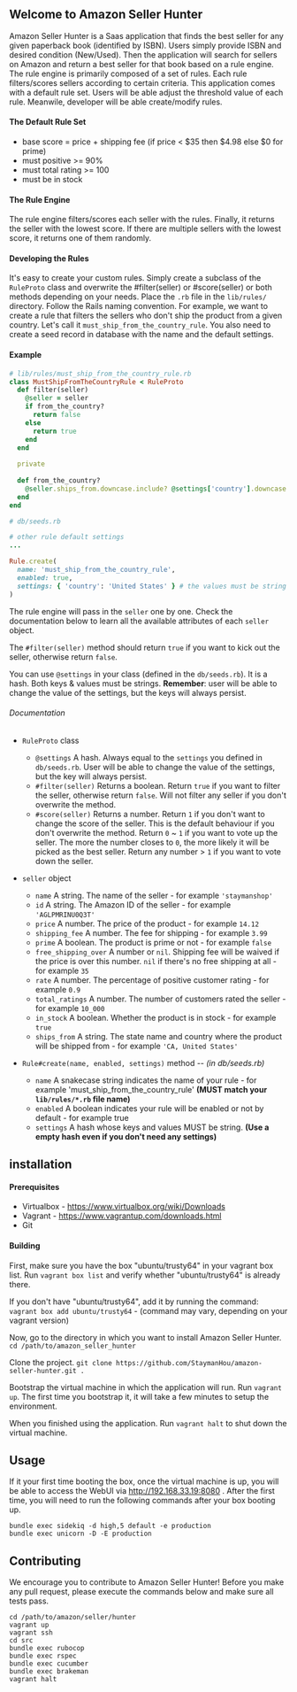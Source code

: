 ## Welcome to Amazon Seller Hunter
Amazon Seller Hunter is a Saas application that finds the best seller for any given paperback book (identified by ISBN). Users simply provide ISBN and desired condition (New/Used). Then the application will search for sellers on Amazon and return a best seller for that book based on a rule engine. The rule engine is primarily composed of a set of rules. Each rule filters/scores sellers according to certain criteria. This application comes with a default rule set. Users will be able adjust the threshold value of each rule. Meanwile, developer will be able create/modify rules.

#### The Default Rule Set
* base score = price + shipping fee (if price < $35 then $4.98 else $0 for prime)
* must positive >= 90%
* must total rating >= 100
* must be in stock

#### The Rule Engine
The rule engine filters/scores each seller with the rules. Finally, it returns the seller with the lowest score. If there are multiple sellers with the lowest score, it returns one of them randomly.

#### Developing the Rules
It's easy to create your custom rules. Simply create a subclass of the `RuleProto` class and overwrite the #filter(seller) or #score(seller) or both methods depending on your needs. Place the `.rb` file in the `lib/rules/` directory. Follow the Rails naming convention. For example, we want to create a rule that filters the sellers who don't ship the product from a given country. Let's call it `must_ship_from_the_country_rule`. You also need to create a seed record in database with the name and the default settings.
#### Example
```ruby
# lib/rules/must_ship_from_the_country_rule.rb
class MustShipFromTheCountryRule < RuleProto
  def filter(seller)
    @seller = seller
    if from_the_country?
      return false
    else
      return true
    end
  end
  
  private
  
  def from_the_country?
    @seller.ships_from.downcase.include? @settings['country'].downcase
  end
end
```

```ruby
# db/seeds.rb

# other rule default settings
...

Rule.create(
  name: 'must_ship_from_the_country_rule',
  enabled: true,
  settings: { 'country': 'United States' } # the values must be string
)
```
The rule engine will pass in the `seller` one by one. Check the documentation below to learn all the available attributes of each `seller` object.

The `#filter(seller)` method should return `true` if you want to kick out the seller, otherwise return `false`.

You can use `@settings` in your class (defined in the `db/seeds.rb`). It is a hash. Both keys & values must be strings. **Remember**: user will be able to change the value of the settings, but the keys will always persist.

###### Documentation

* `RuleProto` class
  * `@settings` A hash. Always equal to the `settings` you defined in `db/seeds.rb`. User will be able to change the value of the settings, but the key will always persist.
  * `#filter(seller)` Returns a boolean. Return `true` if you want to filter the seller, otherwise return `false`. Will not filter any seller if you don't overwrite the method.
  * `#score(seller)` Returns a number. Return `1` if you don't want to change the score of the seller. This is the default behaviour if you don't overwrite the method. Return `0` ~ `1` if you want to vote up the seller. The more the number closes to `0`, the more likely it will be picked as the best seller. Return any number > `1` if you want to vote down the seller.

* `seller` object
  * `name` A string. The name of the seller - for example `'staymanshop'`
  * `id` A string. The Amazon ID of the seller - for example `'AGLPMRINU0Q3T'`
  * `price` A number. The price of the product - for example `14.12`
  * `shipping_fee` A number. The fee for shipping - for example `3.99`
  * `prime` A boolean. The product is prime or not - for example `false`
  * `free_shipping_over` A number or `nil`. Shipping fee will be waived if the price is over this number. `nil` if there's no free shipping at all - for example `35`
  * `rate` A number. The percentage of positive customer rating - for example `0.9`
  * `total_ratings` A number. The number of customers rated the seller - for example `10_000`
  * `in_stock` A boolean. Whether the product is in stock - for example `true`
  * `ships_from` A string. The state name and country where the product will be shipped from - for example `'CA, United States'`

* `Rule#create(name, enabled, settings)` method *-- (in db/seeds.rb)*
  * `name` A snakecase string indicates the name of your rule - for example 'must_ship_from_the_country_rule' **(MUST match your `lib/rules/*.rb` file name)**
  * `enabled` A boolean indicates your rule will be enabled or not by default - for example true
  * `settings` A hash whose keys and values MUST be string. **(Use a empty hash even if you don't need any settings)**

## installation
#### Prerequisites
* Virtualbox - https://www.virtualbox.org/wiki/Downloads
* Vagrant - https://www.vagrantup.com/downloads.html
* Git

#### Building
First, make sure you have the box "ubuntu/trusty64" in your vagrant box list. Run `vagrant box list` and verify whether "ubuntu/trusty64" is already there.

If you don't have "ubuntu/trusty64", add it by running the command:
`vagrant box add ubuntu/trusty64` - (command may vary, depending on your vagrant version)

Now, go to the directory in which you want to install Amazon Seller Hunter. `cd /path/to/amazon_seller_hunter`

Clone the project. `git clone https://github.com/StaymanHou/amazon-seller-hunter.git .`

Bootstrap the virtual machine in which the application will run. Run `vagrant up`. The first time you bootstrap it, it will take a few minutes to setup the environment.

When you finished using the application. Run `vagrant halt` to shut down the virtual machine.

## Usage
If it your first time booting the box, once the virtual machine is up, you will be able to access the WebUI via http://192.168.33.19:8080 .
After the first time, you will need to run the following commands after your box booting up.
```
bundle exec sidekiq -d high,5 default -e production
bundle exec unicorn -D -E production
```

## Contributing
We encourage you to contribute to Amazon Seller Hunter! Before you make any pull request, please execute the commands below and make sure all tests pass.

```
cd /path/to/amazon/seller/hunter
vagrant up
vagrant ssh
cd src
bundle exec rubocop
bundle exec rspec
bundle exec cucumber
bundle exec brakeman
vagrant halt
```
